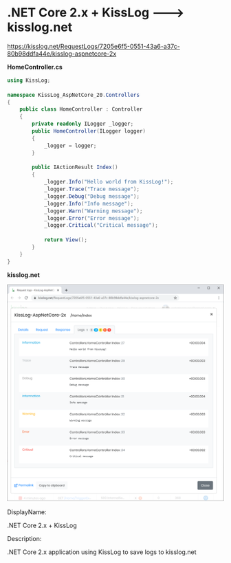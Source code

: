 # .NET Core 2.x + KissLog ---> kisslog.net

https://kisslog.net/RequestLogs/7205e6f5-0551-43a6-a37c-80b98ddfa44e/kisslog-aspnetcore-2x

**HomeController.cs**

```csharp
using KissLog;

namespace KissLog_AspNetCore_20.Controllers
{
    public class HomeController : Controller
    {
        private readonly ILogger _logger;
        public HomeController(ILogger logger)
        {
            _logger = logger;
        }

        public IActionResult Index()
        {
            _logger.Info("Hello world from KissLog!");
            _logger.Trace("Trace message");
            _logger.Debug("Debug message");
            _logger.Info("Info message");
            _logger.Warn("Warning message");
            _logger.Error("Error message");
            _logger.Critical("Critical message");

            return View();
        }
    }
}
```

**kisslog.net**

![kisslog.net](/src/KissLog-AspNetCore-20/KissLog-AspNetCore-20/wwwroot/KissLog-AspNetCore-20.png)

DisplayName:

.NET Core 2.x + KissLog

Description:

.NET Core 2.x application using KissLog to save logs to kisslog.net